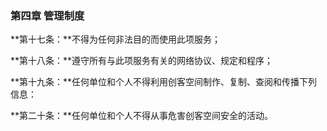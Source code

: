 ### 第四章 管理制度

**第十七条：**不得为任何非法目的而使用此项服务；

**第十八条：**遵守所有与此项服务有关的网络协议、规定和程序；

**第十九条：**任何单位和个人不得利用创客空间制作、复制、查阅和传播下列信息：

**第二十条：**任何单位和个人不得从事危害创客空间安全的活动。
